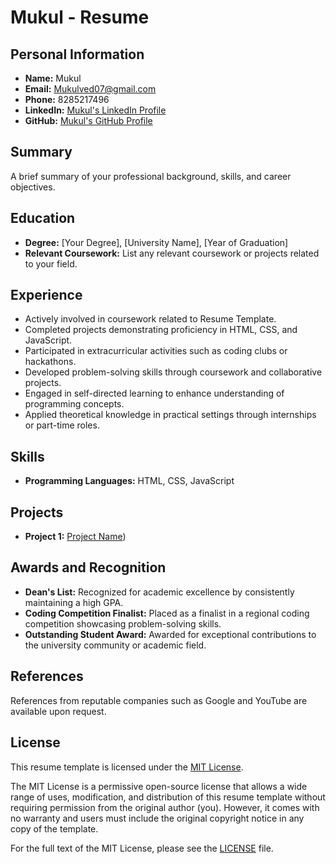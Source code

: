 # Mukul - Resume

## Personal Information
- **Name:** Mukul
- **Email:** Mukulved07@gmail.com
- **Phone:** 8285217496
- **LinkedIn:** [Mukul's LinkedIn Profile](linkedin.com/in/mukul-kumar-338618231ul)
- **GitHub:** [Mukul's GitHub Profile](https://github.com/mukulkumar8285/Team__19)

## Summary
A brief summary of your professional background, skills, and career objectives.

## Education
- **Degree:** [Your Degree], [University Name], [Year of Graduation]
- **Relevant Coursework:** List any relevant coursework or projects related to your field.

## Experience
- Actively involved in coursework related to Resume Template.
- Completed projects demonstrating proficiency in HTML, CSS, and JavaScript.
- Participated in extracurricular activities such as coding clubs or hackathons.
- Developed problem-solving skills through coursework and collaborative projects.
- Engaged in self-directed learning to enhance understanding of programming concepts.
- Applied theoretical knowledge in practical settings through internships or part-time roles.

## Skills
- **Programming Languages:** HTML, CSS, JavaScript


## Projects
- **Project 1:** [Project Name](https://mukulkumar8285.github.io/Team__19/MCT-4%20-%20Copy/Resume.html))

## Awards and Recognition
- **Dean's List:** Recognized for academic excellence by consistently maintaining a high GPA.
- **Coding Competition Finalist:** Placed as a finalist in a regional coding competition showcasing problem-solving skills.
- **Outstanding Student Award:** Awarded for exceptional contributions to the university community or academic field.

## References
References from reputable companies such as Google and YouTube are available upon request.

## License
This resume template is licensed under the [MIT License](LICENSE).

The MIT License is a permissive open-source license that allows a wide range of uses, modification, and distribution of this resume template without requiring permission from the original author (you). However, it comes with no warranty and users must include the original copyright notice in any copy of the template.

For the full text of the MIT License, please see the [LICENSE](LICENSE) file.

